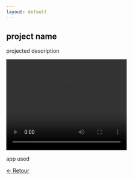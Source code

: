 ```yaml
---
layout: default
---
```


## project name

projected description

<video width="320" height="240" controls autoplay>
  <source src="../assets/3D/Pluie_tunnel/underwater_tunnel.mp4" type="video/mp4">
Your browser does not support the video tag.
</video>

app used


<a href="Page_Projets.html" class="btn"> &#x2190; Retour</a>